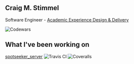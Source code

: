 ## Craig M. Stimmel

Software Engineer - [Academic Experience Design & Delivery](https://www.washington.edu/uwit/divisions/as/aca/)

![Codewars](https://www.codewars.com/users/abztrakt/badges/small)

## What I've been working on

[spotseeker_server](https://github.com/uw-it-aca/spotseeker_server) ![Travis CI](https://camo.githubusercontent.com/7312210c0e1297039dab0a1d377e608ee5ff5b6e/68747470733a2f2f636f766572616c6c732e696f2f7265706f732f75772d69742d6163612f73706f747365656b65725f7365727665722f62616467652e7376673f6272616e63683d6d617374657226736572766963653d676974687562) ![Coveralls](https://camo.githubusercontent.com/7312210c0e1297039dab0a1d377e608ee5ff5b6e/68747470733a2f2f636f766572616c6c732e696f2f7265706f732f75772d69742d6163612f73706f747365656b65725f7365727665722f62616467652e7376673f6272616e63683d6d617374657226736572766963653d676974687562)

